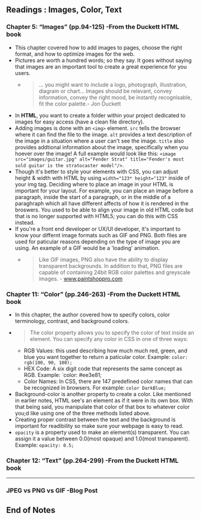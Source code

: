 ## Readings : Images, Color, Text

### Chapter 5: “Images” (pp.94-125) -From the Duckett HTML book
- This chapter covered how to add images to pages, choose the right format, and how to optimize images for the web.
- Pictures are worth a hundred words; so they say. It goes without saying that images are an important tool to create a great experience for you users. 
  * > ... you might want to include a logo, photograph, illustration, diagram or chart... Images should be relevant, convey information, convey the right mood, be instantly recognisable, fit the color palette.- Jon Duckett
- In **HTML**, you want to create a folder within your project dedicated to images for easy access (have a clean file directory).
- Adding images is done with an `<img>` element. `src` tells the browser where it can find the file to the image. `alt` provides a text description of the image in a situation where a user can't see the image. `title` also provides addtional information about the image, specifically when you hoever over the image! A full example would look like this: `<image src="images/guitar.jpg" alt="Fender Strat" title="Fender's most sold guitar is the stratocaster model"/>`.
- Though it's better to style your elements with CSS, you can adjust height & width with HTML by using `width="123* height="123"` inside of your img tag. Deciding where to place an image in your HTML is important for your layout. For example, you can place an image before a paragraph, inside the start of a paragraph, or in the middle of a paraghraph which all have different affects of how it is rendered in the broswers. You used to be able to align your image in old HTML code but that is no longer supported with HTML5; you can do this with CSS instead.
- If you're a front end developer or UX/UI developer, it's important to know your differnt image formats such as GIF and PNG. Both files are used for paticular reasons depending on the type of image you are using. An example of a GIF would be a 'loading' animation. 
  * >  Like GIF images, PNG also have the ability to display transparent backgrounds. In addition to that, PNG files are capable of containing 24bit RGB color palettes and greyscale images. - www.paintshoppro.com

### Chapter 11: “Color” (pp.246-263) -From the Duckett HTML book
- In this chapter, the author covered how to specify colors, color terminology, contrast, and background colors.
- > The color property allows you to specify the color of text inside an element. You can specify any color in CSS in one of three ways:
  * RGB Values: this used describing how much much red, green, and blue you want together to return a paticular color. Example: `color: rgb(100, 90, 100);`
  * HEX Code: A six digit code that represents the same concept as RGB. Example: `color: #ee3e81;
  * Color Names: In CSS, there are 147 predefined color names that can be recognized in browsers. For example: `color DarkBlue;`
- Background-color is another property to create a color. Like mentioned in earlier notes, HTML see's an element as if it were in its own box. With that being said, you manipulate that color of that box to whatever color you;d like using one of the three methods listed above.
- Creating proper contrast between the text and the background is important for readibility so make sure your webpage is easy to read.
- `opacity` is a property used to make an element(s) transparent. You can assign it a value between 0.0(most opaque) and 1.0(most transparent). Example: `opacity: 0.5;`

### Chapter 12: “Text” (pp.264-299) -From the Duckett HTML book


*** 

### JPEG vs PNG vs GIF -Blog Post




 ## End of Notes
